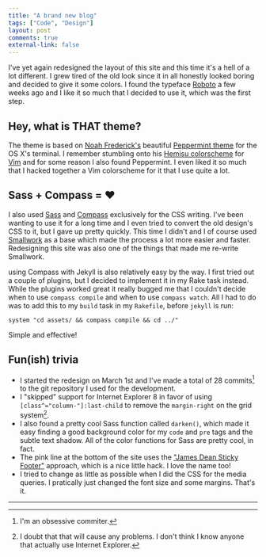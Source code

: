 ```yaml
---
title: "A brand new blog"
tags: ["Code", "Design"]
layout: post
comments: true
external-link: false
---
```


I've yet again redesigned the layout of this site and this time it's a hell of a lot different. I grew tired of the old look since it in all honestly looked boring and decided to give it some colors. I found the typeface [Roboto](http://www.google.com/webfonts/specimen/Roboto "Roboto") a few weeks ago and I like it so much that I decided to use it, which was the first step.

## Hey, what is THAT theme?

The theme is based on [Noah Frederick's](http://noahfrederick.com/ "Noah Fredrick") beautiful [Peppermint theme](http://noahfrederick.com/blog/2011/lion-terminal-theme-peppermint/ "Peppermint terminal thehe") for the OS X's terminal. I remember stumbling onto his [Hemisu colorscheme](http://noahfrederick.com/vim-color-scheme-hemisu/ "Hemisu") for [Vim](http://www.vim.org/ "Vim") and for some reason I also found Peppermint. I even liked it so much that I hacked together a Vim colorscheme for it that I use quite a lot.

## Sass + Compass = &hearts;

I also used [Sass](http://sass-lang.com/ "Sass") and [Compass](http://compass-style.org/ "Compass") exclusively for the CSS writing. I've been wanting to use it for a long time and I even tried to convert the old design's CSS to it, but I gave up pretty quickly. This time I didn't and I of course used [Smallwork](https://github.com/gummesson/smallwork "Smallwork") as a base which made the process a lot more easier and faster. Redesigning this site was also one of the things that made me re-write Smallwork.

using Compass with Jekyll is also relatively easy by the way. I first tried out a couple of plugins, but I decided to implement it in my Rake task instead. While the plugins worked great it really bugged me that I couldn't decide when to use `compass compile` and when to use `compass watch`. All I had to do was to add this to my `build` task in my `Rakefile`, before `jekyll` is run:

	system "cd assets/ && compass compile && cd ../"

Simple and effective!

## Fun(ish) trivia

- I started the redesign on March 1st and I've made a total of 28 commits[^20130309-1] to the git repository I used for the development.
- I "skipped" support for Internet Explorer 8 in favor of using `[class^="column-"]:last-child` to remove the `margin-right` on the grid system[^20130309-2].
- I also found a pretty cool Sass function called `darken()`, which made it easy finding a good background color for my `code` and `pre` tags and the subtle text shadow. All of the color functions for Sass are pretty cool, in fact.
- The pink line at the bottom of the site uses the ["James Dean Sticky Footer"](http://mystrd.at/modern-clean-css-sticky-footer/ "Modern Clean CSS Sticky Footer") approach, which is a nice little hack. I love the name too!
- I tried to change as little as possible when I did the CSS for the media queries. I pratically just changed the font size and some margins. That's it.

***

[^20130309-1]: I'm an obsessive commiter.
[^20130309-2]: I doubt that that will cause any problems. I don't think I know anyone that actually use Internet Explorer.
